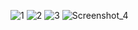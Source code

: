 ![1](https://user-images.githubusercontent.com/81758761/133086263-8a97bc54-0ae0-420e-874e-94a394d1080e.png)
![2](https://user-images.githubusercontent.com/81758761/133086252-f9d0beb7-78c0-4cbd-bd18-d66da53e29b8.png)
![3](https://user-images.githubusercontent.com/81758761/133086257-a97987e3-5514-400c-9b44-33386d8698d7.png)
![Screenshot_4](https://user-images.githubusercontent.com/81758761/133086261-650ccd9f-ebeb-444c-aa28-7bc37e2df4e1.png)

